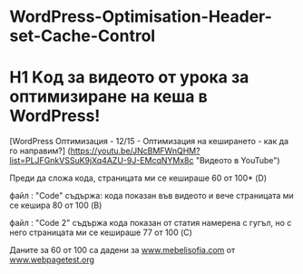 # WordPress-Optimisation-Header-set-Cache-Control
# H1 Kод за видеото от урока за оптимизиране на кеша в WordPress!
[WordPress Оптимизация - 12/15 - Оптимизация на кеширането - как да го направим?] (https://youtu.be/JNcBMFWnQHM?list=PLJFGnkVSSuK9jXq4AZU-9J-EMcqNYMx8c "Видеото в YouTube")


Преди да сложа кода, страницата ми се кешираше 60 от 100* (D)

файл : "Code" съдържа: кода показан във видеото и вече страницата ми се кешира 80 от 100 (B)

файл : "Code 2"  съдържа кода показан от статия намерена с гугъл, но с него страницата ми се кешираше 77 от 100  (C)



Даните за 60 от 100 са дадени за www.mebelisofia.com от www.webpagetest.org



